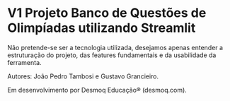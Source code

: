 # V1 Projeto Banco de Questões de Olimpíadas utilizando Streamlit

Não pretende-se ser a tecnologia utilizada, desejamos apenas entender a estruturação do projeto, das features fundamentais e da usabilidade da ferramenta. 

Autores: João Pedro Tambosi e Gustavo Grancieiro. 

Em desenvolvimento por Desmoq Educação® (desmoq.com).
